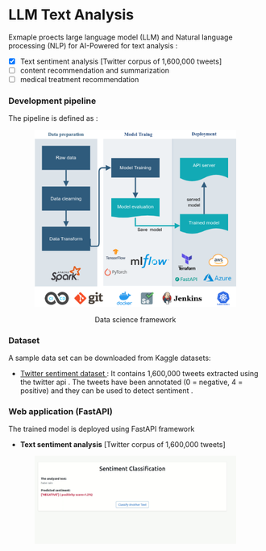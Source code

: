 # LLM Text Analysis

Exmaple proects large language model (LLM) and Natural language processing (NLP) for AI-Powered for text analysis :

- [x] Text sentiment analysis [Twitter corpus of 1,600,000 tweets] 
- [ ] content recommendation and summarization
- [ ] medical treatment recommendation

### Development pipeline

The pipeline is defined as :

<p align="center">
<img  src="docs/files/data-science-flowchart.drawio.png" alt="alt text" width="400" >
 </p>
<p align="center">
Data science framework</p>

### Dataset

A sample data set can be downloaded from Kaggle datasets:

- [ Twitter sentiment dataset ](https://www.kaggle.com/datasets/kazanova/sentiment140): It contains 1,600,000 tweets extracted using the twitter api . The tweets have been annotated (0 = negative, 4 = positive) and they can be used to detect sentiment .

### Web application (FastAPI)

The trained model is deployed using FastAPI framework

- **Text sentiment analysis** [Twitter corpus of 1,600,000 tweets] 
<p align="center">
<img  src="docs/files/sentiment-analysis.gif" alt="alt text" width="400" >
 </p>


